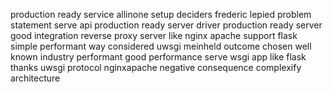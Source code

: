 production ready service allinone setup deciders frederic lepied problem statement serve api production ready server driver production ready server good integration reverse proxy server like nginx apache support flask simple performant way considered uwsgi meinheld outcome chosen well known industry performant good performance serve wsgi app like flask thanks uwsgi protocol nginxapache negative consequence complexify architecture